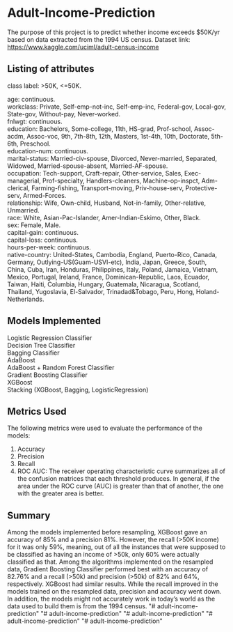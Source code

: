 # Adult-Income-Prediction
The purpose of this project is to predict whether income exceeds $50K/yr based on data extracted from the 1994 US census.
Dataset link: https://www.kaggle.com/uciml/adult-census-income

## Listing of attributes ##

class label: >50K, <=50K. <br />

age: continuous. <br />
workclass: Private, Self-emp-not-inc, Self-emp-inc, Federal-gov, Local-gov, State-gov, Without-pay, Never-worked. <br />
fnlwgt: continuous. <br />
education: Bachelors, Some-college, 11th, HS-grad, Prof-school, Assoc-acdm, Assoc-voc, 9th, 7th-8th, 12th, Masters, 1st-4th, 10th, Doctorate, 5th-6th, Preschool. <br />
education-num: continuous. <br />
marital-status: Married-civ-spouse, Divorced, Never-married, Separated, Widowed, Married-spouse-absent, Married-AF-spouse. <br />
occupation: Tech-support, Craft-repair, Other-service, Sales, Exec-managerial, Prof-specialty, Handlers-cleaners, Machine-op-inspct, Adm-clerical, Farming-fishing, Transport-moving, Priv-house-serv, Protective-serv, Armed-Forces. <br />
relationship: Wife, Own-child, Husband, Not-in-family, Other-relative, Unmarried. <br />
race: White, Asian-Pac-Islander, Amer-Indian-Eskimo, Other, Black. <br />
sex: Female, Male. <br />
capital-gain: continuous. <br />
capital-loss: continuous. <br />
hours-per-week: continuous. <br />
native-country: United-States, Cambodia, England, Puerto-Rico, Canada, Germany, Outlying-US(Guam-USVI-etc), India, Japan, Greece, South, China, Cuba, Iran, Honduras, Philippines, Italy, Poland, Jamaica, Vietnam, Mexico, Portugal, Ireland, France, Dominican-Republic, Laos, Ecuador, Taiwan, Haiti, Columbia, Hungary, Guatemala, Nicaragua, Scotland, Thailand, Yugoslavia, El-Salvador, Trinadad&Tobago, Peru, Hong, Holand-Netherlands. <br />

## Models Implemented ##
Logistic Regression Classifier </br>
Decision Tree Classifier </br>
Bagging Classifier </br>
AdaBoost </br>
AdaBoost + Random Forest Classifier </br>
Gradient Boosting Classifier </br>
XGBoost </br>
Stacking (XGBoost, Bagging, LogisticRegression) </br>

## Metrics Used ##
The following metrics were used to evaluate the performance of the models: 
1. Accuracy
2. Precision
3. Recall
4. ROC AUC: The receiver operating characteristic curve summarizes all of the confusion matrices that each threshold produces. In general, if the area under the ROC curve (AUC) is greater than that of another, the one with the greater area is better.


## Summary ##
Among the models implemented before resampling, XGBoost gave an accuracy of 85% and a precision 81%. However, the recall (>50K income) for it was only 59%, meaning, out of all the instances that were supposed to be classified as having an income of >50k, only 60% were actually classified as that. 
Among the algorithms implemented on the resampled data, Gradient Boosting Classifier performed best with an accuracy of 82.76% and a recall (>50k) and precision (>50k) of 82% and 64%, respectively. XGBoost had similar results. While the recall improved in the models trained on the resampled data, precision and accuracy went down. 
In addition, the models might not accurately work in today’s world as the data used to build them is from the 1994 census. 
"# adult-income-prediction" 
"# adult-income-prediction" 
"# adult-income-prediction" 
"# adult-income-prediction" 
"# adult-income-prediction" 
